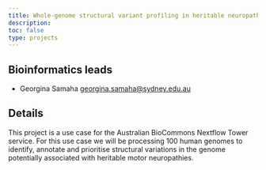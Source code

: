 ```yaml
---
title: Whole-genome structural variant profiling in heritable neuropathies
description: 
toc: false
type: projects
---
```


## Bioinformatics leads

- Georgina Samaha <georgina.samaha@sydney.edu.au>


## Details

This project is a use case for the Australian BioCommons Nextflow Tower service. For this use case we will be processing 100 human genomes to identify, annotate and prioritise structural variations in the genome potentially associated with heritable motor neuropathies.
